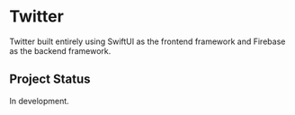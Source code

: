 # Twitter

Twitter built entirely using SwiftUI as the frontend framework and Firebase as the backend framework.

## Project Status

In development.
